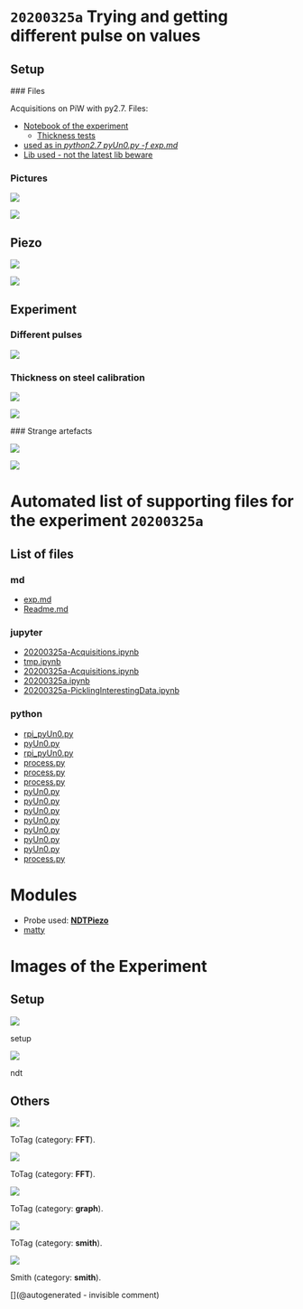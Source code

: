 # `20200325a` Trying and getting different pulse on values

## Setup

### Files

Acquisitions on PiW with py2.7. Files:

* [Notebook of the experiment](/matty/20200325a/20200325a.ipynb)
  * [Thickness tests](/matty/20200325a/20200325a-Acquisitions.ipynb)
* [used as in _python2.7 pyUn0.py -f exp.md_](/matty/20200325a/exp.md)
* [Lib used - not the latest lib beware](/matty/20200325a/pyUn0.py)

### Pictures

![](/matty/20200325a/P_20200325_155623_p.jpg)

![](/matty/20200325a/P_20200325_155649_p.jpg)

## Piezo

![](/matty/20200325a/piezo_caracs/RX_path.png)

![](/matty/20200325a/piezo_caracs/TX_path.png)


## Experiment

### Different pulses

![](/matty/20200325a/pulse_width.png)

### Thickness on steel calibration

![](/matty/20200325a/hilbert_thickness_measurement.png)

![](/matty/20200325a/thickness.png)

### Strange artefacts

![](/matty/20200325a/images/2DArray_20200325a-12.jpg)

![](/matty/20200325a/images/20200325a-3-fft.jpg)



# Automated list of supporting files for the __experiment `20200325a`__

## List of files

### md

* [exp.md](/matty/20200325a/exp.md)
* [Readme.md](/matty/20200325a/Readme.md)


### jupyter

* [20200325a-Acquisitions.ipynb](/matty/20200325a/20200325a-Acquisitions.ipynb)
* [tmp.ipynb](/tmp.ipynb)
* [20200325a-Acquisitions.ipynb](/matty/20200416a/20200325a-Acquisitions.ipynb)
* [20200325a.ipynb](/matty/20200325a/20200325a.ipynb)
* [20200325a-PicklingInterestingData.ipynb](/matty/20200416a/20200325a-PicklingInterestingData.ipynb)


### python

* [rpi_pyUn0.py](/matty/20200418a/rpi_pyUn0.py)
* [pyUn0.py](/matty/LawA/comparatif/data/pyUn0.py)
* [rpi_pyUn0.py](/matty/20200416a/rpi_pyUn0.py)
* [process.py](/matty/20200508a/process.py)
* [process.py](/matty/20200418a/process.py)
* [process.py](/matty/20200605a/process.py)
* [pyUn0.py](/matty/20200608a/pyUn0.py)
* [pyUn0.py](/matty/20200325a/pyUn0.py)
* [pyUn0.py](/lit3rick/20201008a/un0rick_50v/pyUn0.py)
* [pyUn0.py](/matty/20200605a/pyUn0.py)
* [pyUn0.py](/matty/20200416a/pyUn0.py)
* [pyUn0.py](/matty/20200508a/pyUn0.py)
* [pyUn0.py](/matty/20200418a/pyUn0.py)
* [process.py](/matty/20200608a/process.py)





# Modules

* Probe used: __[NDTPiezo](/include/probes/auto/NDTPiezo.md)__
* [matty](/matty/)




# Images of the Experiment

## Setup

![](/matty/20200325a/P_20200325_155623_p.jpg)

setup

![](/matty/20200325a/P_20200325_155649_p.jpg)

ndt

## Others

![](/matty/20200325a/images/20200325a-3-fft.jpg)

ToTag (category: __FFT__).

![](/matty/20200325a/images/20200325a-6-fft.jpg)

ToTag (category: __FFT__).

![](/matty/20200325a/max_lines.png)

ToTag (category: __graph__).

![](/matty/20200325a/piezo_caracs/RX_path.png)

ToTag (category: __smith__).

![](/matty/20200325a/piezo_caracs/TX_path.png)

Smith (category: __smith__).










[](@autogenerated - invisible comment)